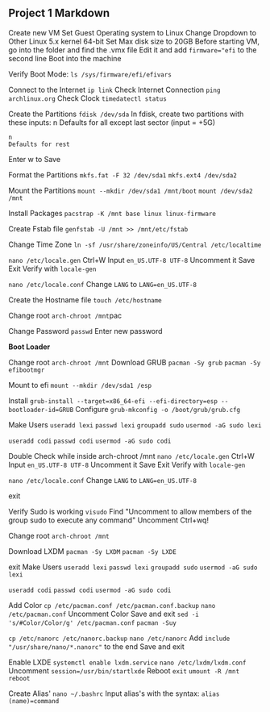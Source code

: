 ## Project 1 Markdown

Create new VM
Set Guest Operating system to Linux
Change Dropdown to Other Linux 5.x kernel 64-bit
Set Max disk size to 20GB
Before starting VM, go into the folder and find the .vmx file
Edit it and add ```firmware="efi``` to the second line
Boot into the machine

Verify Boot Mode: 
```ls /sys/firmware/efi/efivars```

Connect to the Internet
```ip link```
Check Internet Connection 
```ping archlinux.org```
Check Clock
```timedatectl status```

Create the Partitions
    ```fdisk /dev/sda```
In fdisk, create two partitions with these inputs:
    n
    Defaults for all except last sector (input = +5G)

    n
    Defaults for rest
Enter w to Save

Format the Partitions
```mkfs.fat -F 32 /dev/sda1```
```mkfs.ext4 /dev/sda2```

Mount the Partitions
```mount --mkdir /dev/sda1 /mnt/boot```
```mount /dev/sda2 /mnt```

Install Packages
```pacstrap -K /mnt base linux linux-firmware```

Create Fstab file 
```genfstab -U /mnt >> /mnt/etc/fstab```

Change Time Zone
```ln -sf /usr/share/zoneinfo/US/Central /etc/localtime```

``nano /etc/locale.gen``
Ctrl+W
Input ``en_US.UTF-8 UTF-8``
Uncomment it
Save
Exit
Verify with ``locale-gen``

``nano /etc/locale.conf``
Change ``LANG`` to ``LANG=en_US.UTF-8``

Create the Hostname file
``touch /etc/hostname``

Change root
``arch-chroot /mnt``pac

Change Password
``passwd``
Enter new password

**Boot Loader**

Change root
``arch-chroot /mnt``
Download GRUB
``pacman -Sy grub``
``pacman -Sy efibootmgr``

Mount to efi
``mount --mkdir /dev/sda1 /esp``

Install
``grub-install --target=x86_64-efi --efi-directory=esp --bootloader-id=GRUB``
Configure
``grub-mkconfig -o /boot/grub/grub.cfg``

Make Users
``useradd lexi``
``passwd lexi``
``groupadd sudo``
``usermod -aG sudo lexi``

``useradd codi``
``passwd codi``
``usermod -aG sudo codi``

Double Check while inside arch-chroot /mnt
``nano /etc/locale.gen``
Ctrl+W
Input ``en_US.UTF-8 UTF-8``
Uncomment it
Save
Exit
Verify with ``locale-gen``

``nano /etc/locale.conf``
Change ``LANG`` to ``LANG=en_US.UTF-8``

exit

Verify Sudo is working
``visudo``
Find "Uncomment to allow members of the group sudo to execute any command"
Uncomment
Ctrl+wq!

Change root
``arch-chroot /mnt``

Download LXDM
``pacman -Sy LXDM``
``pacman -Sy LXDE``

exit
Make Users
``useradd lexi``
``passwd lexi``
``groupadd sudo``
``usermod -aG sudo lexi``

``useradd codi``
``passwd codi``
``usermod -aG sudo codi``

Add Color
``cp /etc/pacman.conf /etc/pacman.conf.backup``
``nano /etc/pacman.conf``
Uncomment Color
Save and exit
``sed -i 's/#Color/Color/g' /etc/pacman.conf``
``pacman -Suy``

``cp /etc/nanorc /etc/nanorc.backup``
``nano /etc/nanorc``
Add ``include "/usr/share/nano/*.nanorc"`` to the end
Save and exit


Enable LXDE
``systemctl enable lxdm.service``
``nano /etc/lxdm/lxdm.conf``
Uncomment ``session=/usr/bin/startlxde``
Reboot
``exit``
``umount -R /mnt``
``reboot``

Create Alias'
``nano ~/.bashrc``
Input alias's with the syntax: ``alias (name)=command``








